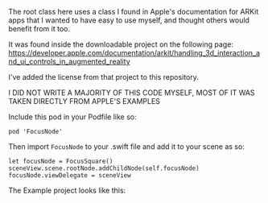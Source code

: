 The root class here uses a class I found in Apple's documentation for ARKit apps that I wanted to have easy to use myself, and thought others would benefit from it too.

It was found inside the downloadable project on the following page:
https://developer.apple.com/documentation/arkit/handling_3d_interaction_and_ui_controls_in_augmented_reality

I've added the license from that project to this repository.

I DID NOT WRITE A MAJORITY OF THIS CODE MYSELF, MOST OF IT WAS TAKEN DIRECTLY FROM APPLE'S EXAMPLES

Include this pod in your Podfile like so:

```
pod 'FocusNode'
```

Then import `FocusNode` to your .swift file and add it to your scene as so:

```
let focusNode = FocusSquare()
sceneView.scene.rootNode.addChildNode(self.focusNode)
focusNode.viewDelegate = sceneView
```

The Example project looks like this:
